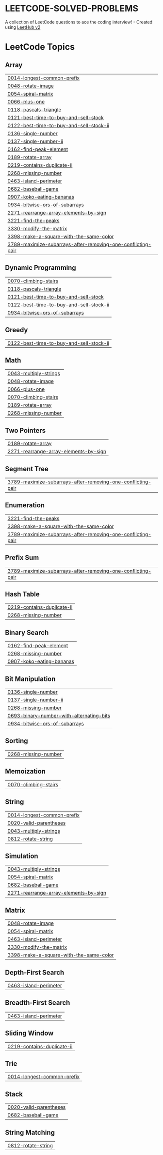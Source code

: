 # LEETCODE-SOLVED-PROBLEMS
A collection of LeetCode questions to ace the coding interview! - Created using [LeetHub v2](https://github.com/arunbhardwaj/LeetHub-2.0)

<!---LeetCode Topics Start-->
# LeetCode Topics
## Array
|  |
| ------- |
| [0014-longest-common-prefix](https://github.com/Rams0510/LEETCODE-SOLVED-PROBLEMS/tree/master/0014-longest-common-prefix) |
| [0048-rotate-image](https://github.com/Rams0510/LEETCODE-SOLVED-PROBLEMS/tree/master/0048-rotate-image) |
| [0054-spiral-matrix](https://github.com/Rams0510/LEETCODE-SOLVED-PROBLEMS/tree/master/0054-spiral-matrix) |
| [0066-plus-one](https://github.com/Rams0510/LEETCODE-SOLVED-PROBLEMS/tree/master/0066-plus-one) |
| [0118-pascals-triangle](https://github.com/Rams0510/LEETCODE-SOLVED-PROBLEMS/tree/master/0118-pascals-triangle) |
| [0121-best-time-to-buy-and-sell-stock](https://github.com/Rams0510/LEETCODE-SOLVED-PROBLEMS/tree/master/0121-best-time-to-buy-and-sell-stock) |
| [0122-best-time-to-buy-and-sell-stock-ii](https://github.com/Rams0510/LEETCODE-SOLVED-PROBLEMS/tree/master/0122-best-time-to-buy-and-sell-stock-ii) |
| [0136-single-number](https://github.com/Rams0510/LEETCODE-SOLVED-PROBLEMS/tree/master/0136-single-number) |
| [0137-single-number-ii](https://github.com/Rams0510/LEETCODE-SOLVED-PROBLEMS/tree/master/0137-single-number-ii) |
| [0162-find-peak-element](https://github.com/Rams0510/LEETCODE-SOLVED-PROBLEMS/tree/master/0162-find-peak-element) |
| [0189-rotate-array](https://github.com/Rams0510/LEETCODE-SOLVED-PROBLEMS/tree/master/0189-rotate-array) |
| [0219-contains-duplicate-ii](https://github.com/Rams0510/LEETCODE-SOLVED-PROBLEMS/tree/master/0219-contains-duplicate-ii) |
| [0268-missing-number](https://github.com/Rams0510/LEETCODE-SOLVED-PROBLEMS/tree/master/0268-missing-number) |
| [0463-island-perimeter](https://github.com/Rams0510/LEETCODE-SOLVED-PROBLEMS/tree/master/0463-island-perimeter) |
| [0682-baseball-game](https://github.com/Rams0510/LEETCODE-SOLVED-PROBLEMS/tree/master/0682-baseball-game) |
| [0907-koko-eating-bananas](https://github.com/Rams0510/LEETCODE-SOLVED-PROBLEMS/tree/master/0907-koko-eating-bananas) |
| [0934-bitwise-ors-of-subarrays](https://github.com/Rams0510/LEETCODE-SOLVED-PROBLEMS/tree/master/0934-bitwise-ors-of-subarrays) |
| [2271-rearrange-array-elements-by-sign](https://github.com/Rams0510/LEETCODE-SOLVED-PROBLEMS/tree/master/2271-rearrange-array-elements-by-sign) |
| [3221-find-the-peaks](https://github.com/Rams0510/LEETCODE-SOLVED-PROBLEMS/tree/master/3221-find-the-peaks) |
| [3330-modify-the-matrix](https://github.com/Rams0510/LEETCODE-SOLVED-PROBLEMS/tree/master/3330-modify-the-matrix) |
| [3398-make-a-square-with-the-same-color](https://github.com/Rams0510/LEETCODE-SOLVED-PROBLEMS/tree/master/3398-make-a-square-with-the-same-color) |
| [3789-maximize-subarrays-after-removing-one-conflicting-pair](https://github.com/Rams0510/LEETCODE-SOLVED-PROBLEMS/tree/master/3789-maximize-subarrays-after-removing-one-conflicting-pair) |
## Dynamic Programming
|  |
| ------- |
| [0070-climbing-stairs](https://github.com/Rams0510/LEETCODE-SOLVED-PROBLEMS/tree/master/0070-climbing-stairs) |
| [0118-pascals-triangle](https://github.com/Rams0510/LEETCODE-SOLVED-PROBLEMS/tree/master/0118-pascals-triangle) |
| [0121-best-time-to-buy-and-sell-stock](https://github.com/Rams0510/LEETCODE-SOLVED-PROBLEMS/tree/master/0121-best-time-to-buy-and-sell-stock) |
| [0122-best-time-to-buy-and-sell-stock-ii](https://github.com/Rams0510/LEETCODE-SOLVED-PROBLEMS/tree/master/0122-best-time-to-buy-and-sell-stock-ii) |
| [0934-bitwise-ors-of-subarrays](https://github.com/Rams0510/LEETCODE-SOLVED-PROBLEMS/tree/master/0934-bitwise-ors-of-subarrays) |
## Greedy
|  |
| ------- |
| [0122-best-time-to-buy-and-sell-stock-ii](https://github.com/Rams0510/LEETCODE-SOLVED-PROBLEMS/tree/master/0122-best-time-to-buy-and-sell-stock-ii) |
## Math
|  |
| ------- |
| [0043-multiply-strings](https://github.com/Rams0510/LEETCODE-SOLVED-PROBLEMS/tree/master/0043-multiply-strings) |
| [0048-rotate-image](https://github.com/Rams0510/LEETCODE-SOLVED-PROBLEMS/tree/master/0048-rotate-image) |
| [0066-plus-one](https://github.com/Rams0510/LEETCODE-SOLVED-PROBLEMS/tree/master/0066-plus-one) |
| [0070-climbing-stairs](https://github.com/Rams0510/LEETCODE-SOLVED-PROBLEMS/tree/master/0070-climbing-stairs) |
| [0189-rotate-array](https://github.com/Rams0510/LEETCODE-SOLVED-PROBLEMS/tree/master/0189-rotate-array) |
| [0268-missing-number](https://github.com/Rams0510/LEETCODE-SOLVED-PROBLEMS/tree/master/0268-missing-number) |
## Two Pointers
|  |
| ------- |
| [0189-rotate-array](https://github.com/Rams0510/LEETCODE-SOLVED-PROBLEMS/tree/master/0189-rotate-array) |
| [2271-rearrange-array-elements-by-sign](https://github.com/Rams0510/LEETCODE-SOLVED-PROBLEMS/tree/master/2271-rearrange-array-elements-by-sign) |
## Segment Tree
|  |
| ------- |
| [3789-maximize-subarrays-after-removing-one-conflicting-pair](https://github.com/Rams0510/LEETCODE-SOLVED-PROBLEMS/tree/master/3789-maximize-subarrays-after-removing-one-conflicting-pair) |
## Enumeration
|  |
| ------- |
| [3221-find-the-peaks](https://github.com/Rams0510/LEETCODE-SOLVED-PROBLEMS/tree/master/3221-find-the-peaks) |
| [3398-make-a-square-with-the-same-color](https://github.com/Rams0510/LEETCODE-SOLVED-PROBLEMS/tree/master/3398-make-a-square-with-the-same-color) |
| [3789-maximize-subarrays-after-removing-one-conflicting-pair](https://github.com/Rams0510/LEETCODE-SOLVED-PROBLEMS/tree/master/3789-maximize-subarrays-after-removing-one-conflicting-pair) |
## Prefix Sum
|  |
| ------- |
| [3789-maximize-subarrays-after-removing-one-conflicting-pair](https://github.com/Rams0510/LEETCODE-SOLVED-PROBLEMS/tree/master/3789-maximize-subarrays-after-removing-one-conflicting-pair) |
## Hash Table
|  |
| ------- |
| [0219-contains-duplicate-ii](https://github.com/Rams0510/LEETCODE-SOLVED-PROBLEMS/tree/master/0219-contains-duplicate-ii) |
| [0268-missing-number](https://github.com/Rams0510/LEETCODE-SOLVED-PROBLEMS/tree/master/0268-missing-number) |
## Binary Search
|  |
| ------- |
| [0162-find-peak-element](https://github.com/Rams0510/LEETCODE-SOLVED-PROBLEMS/tree/master/0162-find-peak-element) |
| [0268-missing-number](https://github.com/Rams0510/LEETCODE-SOLVED-PROBLEMS/tree/master/0268-missing-number) |
| [0907-koko-eating-bananas](https://github.com/Rams0510/LEETCODE-SOLVED-PROBLEMS/tree/master/0907-koko-eating-bananas) |
## Bit Manipulation
|  |
| ------- |
| [0136-single-number](https://github.com/Rams0510/LEETCODE-SOLVED-PROBLEMS/tree/master/0136-single-number) |
| [0137-single-number-ii](https://github.com/Rams0510/LEETCODE-SOLVED-PROBLEMS/tree/master/0137-single-number-ii) |
| [0268-missing-number](https://github.com/Rams0510/LEETCODE-SOLVED-PROBLEMS/tree/master/0268-missing-number) |
| [0693-binary-number-with-alternating-bits](https://github.com/Rams0510/LEETCODE-SOLVED-PROBLEMS/tree/master/0693-binary-number-with-alternating-bits) |
| [0934-bitwise-ors-of-subarrays](https://github.com/Rams0510/LEETCODE-SOLVED-PROBLEMS/tree/master/0934-bitwise-ors-of-subarrays) |
## Sorting
|  |
| ------- |
| [0268-missing-number](https://github.com/Rams0510/LEETCODE-SOLVED-PROBLEMS/tree/master/0268-missing-number) |
## Memoization
|  |
| ------- |
| [0070-climbing-stairs](https://github.com/Rams0510/LEETCODE-SOLVED-PROBLEMS/tree/master/0070-climbing-stairs) |
## String
|  |
| ------- |
| [0014-longest-common-prefix](https://github.com/Rams0510/LEETCODE-SOLVED-PROBLEMS/tree/master/0014-longest-common-prefix) |
| [0020-valid-parentheses](https://github.com/Rams0510/LEETCODE-SOLVED-PROBLEMS/tree/master/0020-valid-parentheses) |
| [0043-multiply-strings](https://github.com/Rams0510/LEETCODE-SOLVED-PROBLEMS/tree/master/0043-multiply-strings) |
| [0812-rotate-string](https://github.com/Rams0510/LEETCODE-SOLVED-PROBLEMS/tree/master/0812-rotate-string) |
## Simulation
|  |
| ------- |
| [0043-multiply-strings](https://github.com/Rams0510/LEETCODE-SOLVED-PROBLEMS/tree/master/0043-multiply-strings) |
| [0054-spiral-matrix](https://github.com/Rams0510/LEETCODE-SOLVED-PROBLEMS/tree/master/0054-spiral-matrix) |
| [0682-baseball-game](https://github.com/Rams0510/LEETCODE-SOLVED-PROBLEMS/tree/master/0682-baseball-game) |
| [2271-rearrange-array-elements-by-sign](https://github.com/Rams0510/LEETCODE-SOLVED-PROBLEMS/tree/master/2271-rearrange-array-elements-by-sign) |
## Matrix
|  |
| ------- |
| [0048-rotate-image](https://github.com/Rams0510/LEETCODE-SOLVED-PROBLEMS/tree/master/0048-rotate-image) |
| [0054-spiral-matrix](https://github.com/Rams0510/LEETCODE-SOLVED-PROBLEMS/tree/master/0054-spiral-matrix) |
| [0463-island-perimeter](https://github.com/Rams0510/LEETCODE-SOLVED-PROBLEMS/tree/master/0463-island-perimeter) |
| [3330-modify-the-matrix](https://github.com/Rams0510/LEETCODE-SOLVED-PROBLEMS/tree/master/3330-modify-the-matrix) |
| [3398-make-a-square-with-the-same-color](https://github.com/Rams0510/LEETCODE-SOLVED-PROBLEMS/tree/master/3398-make-a-square-with-the-same-color) |
## Depth-First Search
|  |
| ------- |
| [0463-island-perimeter](https://github.com/Rams0510/LEETCODE-SOLVED-PROBLEMS/tree/master/0463-island-perimeter) |
## Breadth-First Search
|  |
| ------- |
| [0463-island-perimeter](https://github.com/Rams0510/LEETCODE-SOLVED-PROBLEMS/tree/master/0463-island-perimeter) |
## Sliding Window
|  |
| ------- |
| [0219-contains-duplicate-ii](https://github.com/Rams0510/LEETCODE-SOLVED-PROBLEMS/tree/master/0219-contains-duplicate-ii) |
## Trie
|  |
| ------- |
| [0014-longest-common-prefix](https://github.com/Rams0510/LEETCODE-SOLVED-PROBLEMS/tree/master/0014-longest-common-prefix) |
## Stack
|  |
| ------- |
| [0020-valid-parentheses](https://github.com/Rams0510/LEETCODE-SOLVED-PROBLEMS/tree/master/0020-valid-parentheses) |
| [0682-baseball-game](https://github.com/Rams0510/LEETCODE-SOLVED-PROBLEMS/tree/master/0682-baseball-game) |
## String Matching
|  |
| ------- |
| [0812-rotate-string](https://github.com/Rams0510/LEETCODE-SOLVED-PROBLEMS/tree/master/0812-rotate-string) |
<!---LeetCode Topics End-->